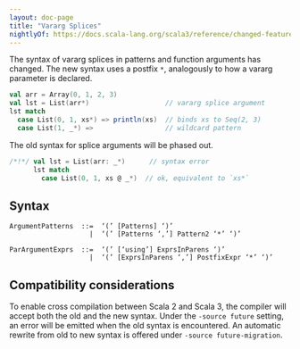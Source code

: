 ```yaml
---
layout: doc-page
title: "Vararg Splices"
nightlyOf: https://docs.scala-lang.org/scala3/reference/changed-features/vararg-splices.html
---
```


The syntax of vararg splices in patterns and function arguments has changed. The new syntax uses a postfix `*`,  analogously to how a vararg parameter is declared.

```scala
val arr = Array(0, 1, 2, 3)
val lst = List(arr*)                   // vararg splice argument
lst match
  case List(0, 1, xs*) => println(xs)  // binds xs to Seq(2, 3)
  case List(1, _*) =>                  // wildcard pattern
```

The old syntax for splice arguments will be phased out.

```scala
/*!*/ val lst = List(arr: _*)      // syntax error
      lst match
        case List(0, 1, xs @ _*)  // ok, equivalent to `xs*`
```

## Syntax

```ebnf
ArgumentPatterns  ::=  ‘(’ [Patterns] ‘)’
                    |  ‘(’ [Patterns ‘,’] Pattern2 ‘*’ ‘)’

ParArgumentExprs  ::=  ‘(’ [‘using’] ExprsInParens ‘)’
                    |  ‘(’ [ExprsInParens ‘,’] PostfixExpr ‘*’ ‘)’
```

## Compatibility considerations

To enable cross compilation between Scala 2 and Scala 3, the compiler will
accept both the old and the new syntax. Under the `-source future` setting, an error
will be emitted when the old syntax is encountered. An automatic rewrite from old
to new syntax is offered under `-source future-migration`.
